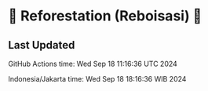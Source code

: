 
# 🌳 Reforestation (Reboisasi) 🌲

## Last Updated

GitHub Actions time: Wed Sep 18 11:16:36 UTC 2024

Indonesia/Jakarta time: Wed Sep 18 18:16:36 WIB 2024
